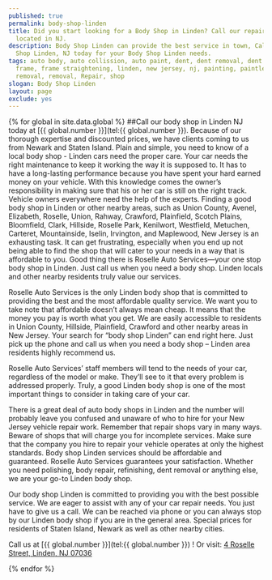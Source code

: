 ```yaml
---
published: true
permalink: body-shop-linden
title: Did you start looking for a Body Shop in Linden? Call our repair shop
  located in NJ.
description: Body Shop Linden can provide the best service in town, Call Body
  Shop Linden, NJ today for your Body Shop Linden needs.
tags: auto body, auto collission, auto paint, dent, dent removal, dent repair,
  frame, frame straightening, linden, new jersey, nj, painting, paintless dent
  removal, removal, Repair, shop
slogan: Body Shop Linden
layout: page
exclude: yes
---
```


{% for global in site.data.global %}
##Call our body shop in Linden NJ today at [{{ global.number }}](tel:{{ global.number }}).
Because of our thorough expertise and discounted prices, we have clients coming to us from Newark and Staten Island. Plain and simple, you need to know of a local body shop - Linden cars need the proper care. Your car needs the right maintenance to keep it working the way it is supposed to. It has to have a long-lasting performance because you have spent your hard earned money on your vehicle. With this knowledge comes the owner’s responsibility in making sure that his or her car is still on the right track. Vehicle owners everywhere need the help of the experts. Finding a good body shop in Linden or other nearby areas, such as Union County, Avenel, Elizabeth, Roselle, Union, Rahway, Crawford, Plainfield, Scotch Plains, Bloomfield, Clark, Hillside, Roselle Park, Kenilwort, Westfield, Metuchen, Carteret, Mountainside, Iselin, Irvington, and Maplewood, New Jersey is an exhausting task. It can get frustrating, especially when you end up not being able to find the shop that will cater to your needs in a way that is affordable to you.  Good thing there is Roselle Auto Services—your one stop body shop in Linden. Just call us when you need a body shop. Linden locals and other nearby residents truly value our services.

Roselle Auto Services is the only Linden body shop that is committed to providing the best and the most affordable quality service. We want you to take note that affordable doesn’t always mean cheap. It means that the money you pay is worth what you get. We are easily accessible to residents in Union County, Hillside, Plainfield, Crawford and other nearby areas in New Jersey. Your search for “body shop Linden” can end right here. Just pick up the phone and call us when you need a body shop – Linden area residents highly recommend us.

Roselle Auto Services’ staff members will tend to the needs of your car, regardless of the model or make.  They’ll see to it that every problem is addressed properly. Truly, a good Linden body shop is one of the most important things to consider in taking care of your car.

There is a great deal of auto body shops in Linden and the number will probably leave you confused and unaware of who to hire for your New Jersey vehicle repair work. Remember that repair shops vary in many ways. Beware of shops that will charge you for incomplete services. Make sure that the company you hire to repair your vehicle operates at only the highest standards. Body shop Linden services should be affordable and guaranteed. Roselle Auto Services guarantees your satisfaction. Whether you need polishing, body repair, refinishing, dent removal or anything else, we are your go-to Linden body shop.

Our body shop Linden is committed to providing you with the best possible service. We are eager to assist with any of your car repair needs. You just have to give us a call. We can be reached via phone or you can always stop by our Linden body shop if you are in the general area. Special prices for residents of Staten Island, Newark as well as other nearby cities.



Call us at [{{ global.number }}](tel:{{ global.number }}) ! Or visit: [4 Roselle Street, Linden, NJ 07036](/contactus)

{% endfor %}
